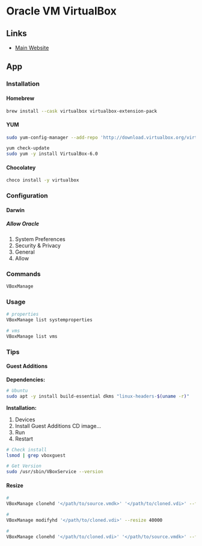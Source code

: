 # Oracle VM VirtualBox

<!--
Left `⌘` Command
-->

## Links

- [Main Website](https://virtualbox.org/)

## App

### Installation

#### Homebrew

```sh
brew install --cask virtualbox virtualbox-extension-pack
```

#### YUM

```sh
sudo yum-config-manager --add-repo 'http://download.virtualbox.org/virtualbox/rpm/rhel/virtualbox.repo'

yum check-update
sudo yum -y install VirtualBox-6.0
```

#### Chocolatey

```sh
choco install -y virtualbox
```

### Configuration

#### Darwin

##### Allow Oracle

1. System Preferences
2. Security & Privacy
3. General
4. Allow

### Commands

```sh
VBoxManage
```

### Usage

```sh
# properties
VBoxManage list systemproperties

# vms
VBoxManage list vms
```

<!--
VBoxManage import /path/to/file.ova
-->

### Tips

#### Guest Additions

**Dependencies:**

```sh
# Ubuntu
sudo apt -y install build-essential dkms "linux-headers-$(uname -r)"
```

**Installation:**

1. Devices
2. Install Guest Additions CD image...
3. Run
4. Restart

<!--
sudo cp -f /media/cdrom0/VBoxLinuxAdditions.run /tmp
sudo /tmp/VBoxLinuxAdditions.run --nox11
sudo reboot
-->

```sh
# Check install
lsmod | grep vboxguest

# Get Version
sudo /usr/sbin/VBoxService --version
```

#### Resize

```sh
#
VBoxManage clonehd '</path/to/source.vmdk>' '</path/to/cloned.vdi>' --format vdi

#
VBoxManage modifyhd '</path/to/cloned.vdi>' --resize 40000

#
VBoxManage clonehd '</path/to/cloned.vdi>' '</path/to/source.vmdk>' --format vmdk
```
